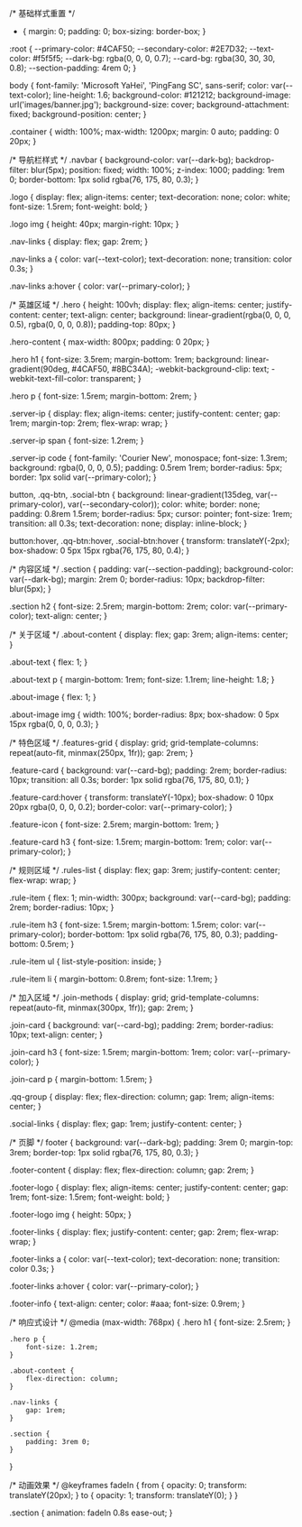 /* 基础样式重置 */
* {
    margin: 0;
    padding: 0;
    box-sizing: border-box;
}

:root {
    --primary-color: #4CAF50;
    --secondary-color: #2E7D32;
    --text-color: #f5f5f5;
    --dark-bg: rgba(0, 0, 0, 0.7);
    --card-bg: rgba(30, 30, 30, 0.8);
    --section-padding: 4rem 0;
}

body {
    font-family: 'Microsoft YaHei', 'PingFang SC', sans-serif;
    color: var(--text-color);
    line-height: 1.6;
    background-color: #121212;
    background-image: url('images/banner.jpg');
    background-size: cover;
    background-attachment: fixed;
    background-position: center;
}

.container {
    width: 100%;
    max-width: 1200px;
    margin: 0 auto;
    padding: 0 20px;
}

/* 导航栏样式 */
.navbar {
    background-color: var(--dark-bg);
    backdrop-filter: blur(5px);
    position: fixed;
    width: 100%;
    z-index: 1000;
    padding: 1rem 0;
    border-bottom: 1px solid rgba(76, 175, 80, 0.3);
}

.logo {
    display: flex;
    align-items: center;
    text-decoration: none;
    color: white;
    font-size: 1.5rem;
    font-weight: bold;
}

.logo img {
    height: 40px;
    margin-right: 10px;
}

.nav-links {
    display: flex;
    gap: 2rem;
}

.nav-links a {
    color: var(--text-color);
    text-decoration: none;
    transition: color 0.3s;
}

.nav-links a:hover {
    color: var(--primary-color);
}

/* 英雄区域 */
.hero {
    height: 100vh;
    display: flex;
    align-items: center;
    justify-content: center;
    text-align: center;
    background: linear-gradient(rgba(0, 0, 0, 0.5), rgba(0, 0, 0, 0.8));
    padding-top: 80px;
}

.hero-content {
    max-width: 800px;
    padding: 0 20px;
}

.hero h1 {
    font-size: 3.5rem;
    margin-bottom: 1rem;
    background: linear-gradient(90deg, #4CAF50, #8BC34A);
    -webkit-background-clip: text;
    -webkit-text-fill-color: transparent;
}

.hero p {
    font-size: 1.5rem;
    margin-bottom: 2rem;
}

.server-ip {
    display: flex;
    align-items: center;
    justify-content: center;
    gap: 1rem;
    margin-top: 2rem;
    flex-wrap: wrap;
}

.server-ip span {
    font-size: 1.2rem;
}

.server-ip code {
    font-family: 'Courier New', monospace;
    font-size: 1.3rem;
    background: rgba(0, 0, 0, 0.5);
    padding: 0.5rem 1rem;
    border-radius: 5px;
    border: 1px solid var(--primary-color);
}

button, .qq-btn, .social-btn {
    background: linear-gradient(135deg, var(--primary-color), var(--secondary-color));
    color: white;
    border: none;
    padding: 0.8rem 1.5rem;
    border-radius: 5px;
    cursor: pointer;
    font-size: 1rem;
    transition: all 0.3s;
    text-decoration: none;
    display: inline-block;
}

button:hover, .qq-btn:hover, .social-btn:hover {
    transform: translateY(-2px);
    box-shadow: 0 5px 15px rgba(76, 175, 80, 0.4);
}

/* 内容区域 */
.section {
    padding: var(--section-padding);
    background-color: var(--dark-bg);
    margin: 2rem 0;
    border-radius: 10px;
    backdrop-filter: blur(5px);
}

.section h2 {
    font-size: 2.5rem;
    margin-bottom: 2rem;
    color: var(--primary-color);
    text-align: center;
}

/* 关于区域 */
.about-content {
    display: flex;
    gap: 3rem;
    align-items: center;
}

.about-text {
    flex: 1;
}

.about-text p {
    margin-bottom: 1rem;
    font-size: 1.1rem;
    line-height: 1.8;
}

.about-image {
    flex: 1;
}

.about-image img {
    width: 100%;
    border-radius: 8px;
    box-shadow: 0 5px 15px rgba(0, 0, 0, 0.3);
}

/* 特色区域 */
.features-grid {
    display: grid;
    grid-template-columns: repeat(auto-fit, minmax(250px, 1fr));
    gap: 2rem;
}

.feature-card {
    background: var(--card-bg);
    padding: 2rem;
    border-radius: 10px;
    transition: all 0.3s;
    border: 1px solid rgba(76, 175, 80, 0.1);
}

.feature-card:hover {
    transform: translateY(-10px);
    box-shadow: 0 10px 20px rgba(0, 0, 0, 0.2);
    border-color: var(--primary-color);
}

.feature-icon {
    font-size: 2.5rem;
    margin-bottom: 1rem;
}

.feature-card h3 {
    font-size: 1.5rem;
    margin-bottom: 1rem;
    color: var(--primary-color);
}

/* 规则区域 */
.rules-list {
    display: flex;
    gap: 3rem;
    justify-content: center;
    flex-wrap: wrap;
}

.rule-item {
    flex: 1;
    min-width: 300px;
    background: var(--card-bg);
    padding: 2rem;
    border-radius: 10px;
}

.rule-item h3 {
    font-size: 1.5rem;
    margin-bottom: 1.5rem;
    color: var(--primary-color);
    border-bottom: 1px solid rgba(76, 175, 80, 0.3);
    padding-bottom: 0.5rem;
}

.rule-item ul {
    list-style-position: inside;
}

.rule-item li {
    margin-bottom: 0.8rem;
    font-size: 1.1rem;
}

/* 加入区域 */
.join-methods {
    display: grid;
    grid-template-columns: repeat(auto-fit, minmax(300px, 1fr));
    gap: 2rem;
}

.join-card {
    background: var(--card-bg);
    padding: 2rem;
    border-radius: 10px;
    text-align: center;
}

.join-card h3 {
    font-size: 1.5rem;
    margin-bottom: 1rem;
    color: var(--primary-color);
}

.join-card p {
    margin-bottom: 1.5rem;
}

.qq-group {
    display: flex;
    flex-direction: column;
    gap: 1rem;
    align-items: center;
}

.social-links {
    display: flex;
    gap: 1rem;
    justify-content: center;
}

/* 页脚 */
footer {
    background: var(--dark-bg);
    padding: 3rem 0;
    margin-top: 3rem;
    border-top: 1px solid rgba(76, 175, 80, 0.3);
}

.footer-content {
    display: flex;
    flex-direction: column;
    gap: 2rem;
}

.footer-logo {
    display: flex;
    align-items: center;
    justify-content: center;
    gap: 1rem;
    font-size: 1.5rem;
    font-weight: bold;
}

.footer-logo img {
    height: 50px;
}

.footer-links {
    display: flex;
    justify-content: center;
    gap: 2rem;
    flex-wrap: wrap;
}

.footer-links a {
    color: var(--text-color);
    text-decoration: none;
    transition: color 0.3s;
}

.footer-links a:hover {
    color: var(--primary-color);
}

.footer-info {
    text-align: center;
    color: #aaa;
    font-size: 0.9rem;
}

/* 响应式设计 */
@media (max-width: 768px) {
    .hero h1 {
        font-size: 2.5rem;
    }
    
    .hero p {
        font-size: 1.2rem;
    }
    
    .about-content {
        flex-direction: column;
    }
    
    .nav-links {
        gap: 1rem;
    }
    
    .section {
        padding: 3rem 0;
    }
}

/* 动画效果 */
@keyframes fadeIn {
    from { opacity: 0; transform: translateY(20px); }
    to { opacity: 1; transform: translateY(0); }
}

.section {
    animation: fadeIn 0.8s ease-out;
}